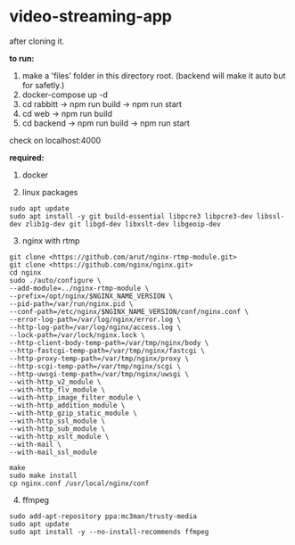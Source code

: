 # video-streaming-app
after cloning it.

**to run:**
1. make a 'files' folder in this directory root. (backend will make it auto but for safetly.)
2. docker-compose up -d
3. cd rabbitt -> npm run build -> npm run start
4. cd web -> npm run build
5. cd backend -> npm run build -> npm run start

check on localhost:4000

**required:**
1. docker

2. linux packages
```
sudo apt update
sudo apt install -y git build-essential libpcre3 libpcre3-dev libssl-dev zlib1g-dev git libgd-dev libxslt-dev libgeoip-dev
````

3. nginx with rtmp
```
git clone <https://github.com/arut/nginx-rtmp-module.git>
git clone <https://github.com/nginx/nginx.git>
cd nginx
sudo ./auto/configure \
--add-module=../nginx-rtmp-module \
--prefix=/opt/nginx/$NGINX_NAME_VERSION \
--pid-path=/var/run/nginx.pid \
--conf-path=/etc/nginx/$NGINX_NAME_VERSION/conf/nginx.conf \
--error-log-path=/var/log/nginx/error.log \
--http-log-path=/var/log/nginx/access.log \
--lock-path=/var/lock/nginx.lock \
--http-client-body-temp-path=/var/tmp/nginx/body \
--http-fastcgi-temp-path=/var/tmp/nginx/fastcgi \
--http-proxy-temp-path=/var/tmp/nginx/proxy \
--http-scgi-temp-path=/var/tmp/nginx/scgi \
--http-uwsgi-temp-path=/var/tmp/nginx/uwsgi \
--with-http_v2_module \
--with-http_flv_module \
--with-http_image_filter_module \
--with-http_addition_module \
--with-http_gzip_static_module \
--with-http_ssl_module \
--with-http_sub_module \
--with-http_xslt_module \
--with-mail \
--with-mail_ssl_module 

make
sudo make install
cp nginx.conf /usr/local/nginx/conf
```

4. ffmpeg
```
sudo add-apt-repository ppa:mc3man/trusty-media
sudo apt update
sudo apt install -y --no-install-recommends ffmpeg
```

